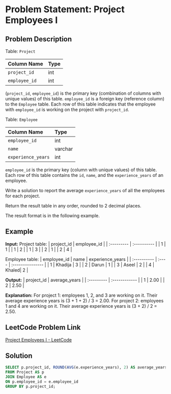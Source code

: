 # Problem Statement: Project Employees I

## Problem Description

Table: `Project`

| Column Name | Type    |
| :---------- | :------ |
| `project_id`| int     |
| `employee_id`| int     |

(`project_id`, `employee_id`) is the primary key (combination of columns with unique values) of this table.
`employee_id` is a foreign key (reference column) to the `Employee` table.
Each row of this table indicates that the employee with `employee_id` is working on the project with `project_id`.

Table: `Employee`

| Column Name | Type    |
| :---------- | :------ |
| `employee_id`| int     |
| `name`      | varchar |
| `experience_years`| int     |

`employee_id` is the primary key (column with unique values) of this table.
Each row of this table contains the `id`, `name`, and the `experience_years` of an employee.

Write a solution to report the average `experience_years` of all the employees for each project.

Return the result table in any order, rounded to 2 decimal places.

The result format is in the following example.

## Example

**Input:**
Project table:
| project_id | employee_id |
| :--------- | :---------- |
| 1          | 1           |
| 1          | 2           |
| 1          | 3           |
| 2          | 1           |
| 2          | 4           |

Employee table:
| employee_id | name  | experience_years |
| :---------- | :---- | :--------------- |
| 1           | Khadija | 3                |
| 2           | Darun | 1                |
| 3           | Aseel | 2                |
| 4           | Khaled| 2                |

**Output:**
| project_id | average_years |
| :--------- | :------------ |
| 1          | 2.00          |
| 2          | 2.50          |

**Explanation:**
For project 1: employees 1, 2, and 3 are working on it. Their average experience years is (3 + 1 + 2) / 3 = 2.00.
For project 2: employees 1 and 4 are working on it. Their average experience years is (3 + 2) / 2 = 2.50.

## LeetCode Problem Link

[Project Employees I - LeetCode](https://leetcode.com/problems/project-employees-i/)

## Solution
```sql
SELECT p.project_id, ROUND(AVG(e.experience_years), 2) AS average_years
FROM Project AS p
JOIN Employee AS e
ON p.employee_id = e.employee_id
GROUP BY p.project_id;
